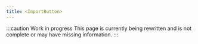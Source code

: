 ```yaml
---
title: <ImportButton>
---
```


:::caution Work in progress
This page is currently being rewritten and is not complete or may have missing information.
:::